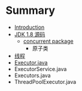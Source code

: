 # Summary

* [Introduction](README.md)
* [JDK 1.8 源码](chapter1.md)
    * [concurrent package](concurrent-package.md)
        * 原子类
* [线程](线程.md)
* [Executor.java](executorjava.md)
* ExecutorService.java
* Executors.java
* ThreadPoolExecutor.java

